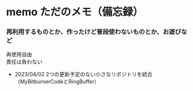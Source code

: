 # memo ただのメモ（備忘録）
### 再利用するものとか、作ったけど普段使わないものとか、お遊びなど

再使用自由  
責任は負わない

- 2023/04/02 2つの更新予定のない小さなリポジトリを統合（MyBitburnerCodeとRingBuffer）
